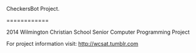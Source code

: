 CheckersBot Project.

============

2014 Wilmington Christian School Senior Computer Programming Project

For project information visit: http://wcsat.tumblr.com